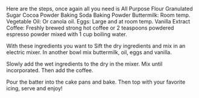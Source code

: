 Here are the steps, once again all you need is 
All Purpose Flour
Granulated Sugar
Cocoa Powder
Baking Soda
Baking Powder
Buttermilk: Room temp.
Vegetable Oil: Or canola oil.
Eggs: Large and at room temp.
Vanilla Extract
Coffee: Freshly brewed strong hot coffee or 2 teaspoons powdered espresso powder mixed with 1 cup boiling water.

With these ingredients you want to
Sift the dry ingredients and mix in an electric mixer. In another bowl mix buttermilk, oil, eggs and vanilla.

Slowly add the wet ingredients to the dry in the mixer. Mix until incorporated. Then add the coffee.

Pour the batter into the cake pans and bake. Then top with your favorite icing, serve and enjoy!